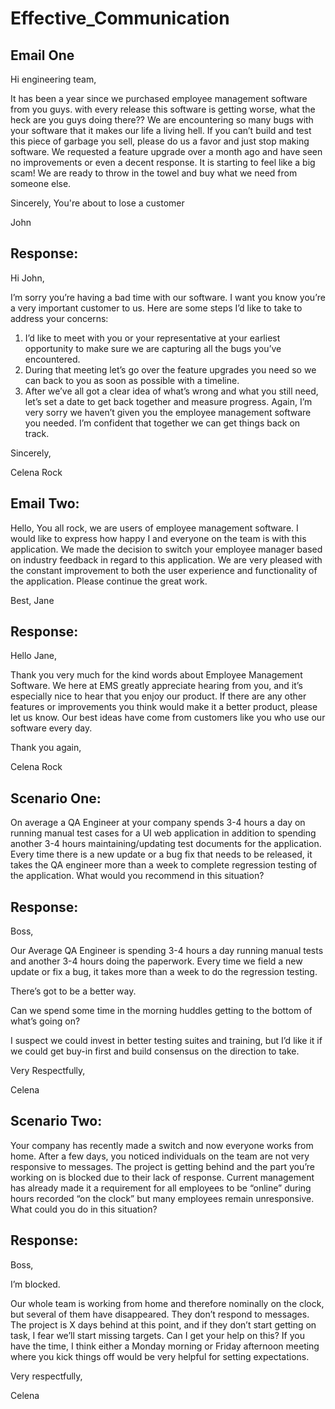 # Effective_Communication

## Email One

Hi engineering team,

It has been a year since we purchased employee management software from you guys. with every release this software is getting worse, what the heck are you guys doing there?? We are encountering so many bugs with your software that it makes our life a living hell. If you can’t build and test this piece of garbage you sell, please do us a favor and just stop making software. We requested a feature upgrade over a month ago and have seen no improvements or even a decent response. It is starting to feel like a big scam! We are ready to throw in the towel and buy what we need from someone else.

Sincerely,
You're about to lose a customer

John

## Response:
Hi John,

I’m sorry you’re having a bad time with our software. I want you know you’re a very important customer to us. Here are some steps I’d like to take to address your concerns:
1.	I’d like to meet with you or your representative at your earliest opportunity to make sure we are capturing all the bugs you’ve encountered.
2.	During that meeting let’s go over the feature upgrades you need so we can back to you as soon as possible with a timeline.
3.	After we’ve all got a clear idea of what’s wrong and what you still need, let’s set a date to get back together and measure progress.
Again, I’m very sorry we haven’t given you the employee management software you needed. I’m confident that together we can get things back on track.

Sincerely,

Celena Rock

## Email Two:
Hello, You all rock, we are users of employee management software. I would like to express how happy I and everyone on the team is with this application. We made the decision to switch your employee manager based on industry feedback in regard to this application. We are very pleased with the constant improvement to both the user experience and functionality of the application. Please continue the great work. 

Best, Jane

## Response:
Hello Jane,

Thank you very much for the kind words about Employee Management Software. We here at EMS greatly appreciate hearing from you, and it’s especially nice to hear that you enjoy our product. If there are any other features or improvements you think would make it a better product, please let us know. Our best ideas have come from customers like you who use our software every day.

Thank you again,

Celena Rock

## Scenario One:

On average a QA Engineer at your company spends 3-4 hours a day on running manual test cases for a UI web application in addition to spending another 3-4 hours maintaining/updating test documents for the application. Every time there is a new update or a bug fix that needs to be released, it takes the QA engineer more than a week to complete regression testing of the application. What would you recommend in this situation?

## Response:

Boss,

Our Average QA Engineer is spending 3-4 hours a day running manual tests and another 3-4 hours doing the paperwork. Every time we field a new update or fix a bug, it takes more than a week to do the regression testing. 

There’s got to be a better way. 

Can we spend some time in the morning huddles getting to the bottom of what’s going on?

I suspect we could invest in better testing suites and training, but I’d like it if we could get buy-in first and build consensus on the direction to take.

Very Respectfully,

Celena

## Scenario Two:
Your company has recently made a switch and now everyone works from home. After a few days, you noticed individuals on the team are not very responsive to messages. The project is getting behind and the part you’re working on is blocked due to their lack of response. Current management has already made it a requirement for all employees to be “online” during hours recorded “on the clock” but many employees remain unresponsive. What could you do in this situation?

## Response:

Boss,

I’m blocked. 

Our whole team is working from home and therefore nominally on the clock, but several of them have disappeared. They don’t respond to messages.
The project is X days behind at this point, and if they don’t start getting on task, I fear we’ll start missing targets.
Can I get your help on this? If you have the time, I think either a Monday morning or Friday afternoon meeting where you kick things off would be very helpful for setting expectations.

Very respectfully,

Celena
